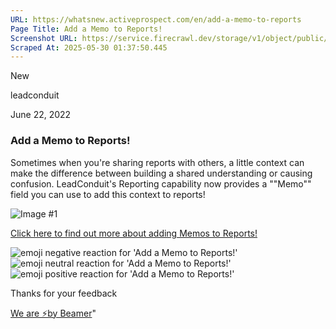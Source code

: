 ```yaml
---
URL: https://whatsnew.activeprospect.com/en/add-a-memo-to-reports
Page Title: Add a Memo to Reports!
Screenshot URL: https://service.firecrawl.dev/storage/v1/object/public/media/screenshot-6a866de9-b3ac-4962-b313-e8f16b7b1eee.png
Scraped At: 2025-05-30 01:37:50.445
---
```

New






leadconduit



June 22, 2022

### Add a Memo to Reports!

Sometimes when you're sharing reports with others, a little context can make the difference between building a shared understanding or causing confusion. LeadConduit's Reporting capability now provides a ""Memo"" field you can use to add this context to reports!

![Image #1](https://app.getbeamer.com/pictures?id=230891-Pkc077-977-977-977-977-977-9V1nvv70a77-977-977-9J--_ve-_ve-_ve-_vUPvv73vv73vv73vv73vv70477-9Jm7vv70.&v=4)

[Click here to find out more about adding Memos to Reports!](https://community.activeprospect.com/posts/4732902-adding-memos-to-reports)

![emoji negative reaction for 'Add a Memo to Reports!'](https://app.getbeamer.com/images/emojiNeg.svg)![emoji neutral reaction for 'Add a Memo to Reports!'](https://app.getbeamer.com/images/emojiNeut.svg)![emoji positive reaction for 'Add a Memo to Reports!'](https://app.getbeamer.com/images/emojiPos.svg)

Thanks for your feedback

[We are ⚡by Beamer](https://www.getbeamer.com/?ref=watermark_MErKJCnu12412_public&company=ActiveProspect&watermarkRef=powered&utm_term=MErKJCnu12412&utm_content=ActiveProspect&utm_source=standalone&utm_medium=footer&utm_campaign=powered)"

